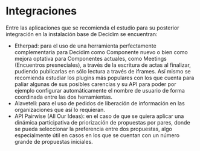 # Integraciones

Entre las aplicaciones que se recomienda el estudio para su posterior integración en la instalación base de Decidim se encuentran: 

* Etherpad: para el uso de una herramienta perfectamente complementaria para Decidim como Componente nuevo o bien como mejora optativa para Componentes actuales, como Meetings (Encuentros presneciales), a través de la escritura de actas al finalizar, pudiendo publicarlas en sólo lectura a través de iframes. Así mismo se recomienda estudiar los plugins más populares con los que cuenta para paliar algunas de sus posibles carencias y su API para poder por ejemplo configurar automáticamente el nombre de usuario de forma coordinada entre las dos herramientas.
* Alaveteli: para el uso de pedidos de liberación de información en las organizaciones que así lo requieran. 
* API Pairwise (All Our Ideas): en el caso de que se quiera aplicar una dinámica participativa de priorización de propuestas por pares, donde se pueda seleccionar la preferencia entre dos propuestas, algo especialmente útil en casos en los que se cuentan con un número grande de propuestas iniciales. 
